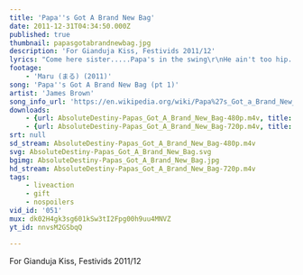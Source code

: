 ```yaml
---
title: 'Papa''s Got A Brand New Bag'
date: 2011-12-31T04:34:50.000Z
published: true
thumbnail: papasgotabrandnewbag.jpg
description: 'For Gianduja Kiss, Festivids 2011/12'
lyrics: "Come here sister.....Papa's in the swing\r\nHe ain't too hip...about that new breed babe\r\nHe ain't no drag\r\nPapa's got a brand new bag\r\n\r\nCome here mama....and dig this crazy scene\r\nHe's not too fancy....but his line is pretty clean\r\nHe ain't no drag.\r\nPapa's got a brand new bag\r\n\r\nOh papa! He's doing the Jerk\r\nPapa...he's doing the Jerk\r\nHe's doing the twist ... just like this,\r\nHe's doing the Fly ev'ry day and ev'ry night\r\nThe thing's....like a Boomerang.\r\nHey....come on\r\nHey! Hey.....come on\r\nHey! Hey....he's pu tight...out of sight...\r\nCome on. Hey! Hey! "
footage:
    - 'Maru (まる) (2011)'
song: 'Papa''s Got A Brand New Bag (pt 1)'
artist: 'James Brown'
song_info_url: 'https://en.wikipedia.org/wiki/Papa%27s_Got_a_Brand_New_Bag'
downloads:
    - {url: AbsoluteDestiny-Papas_Got_A_Brand_New_Bag-480p.m4v, title: '480p mp4', width: 848, height: 480, mimetype: video/mp4}
    - {url: AbsoluteDestiny-Papas_Got_A_Brand_New_Bag-720p.m4v, title: '720p mp4', width: 1280, height: 720, mimetype: video/mp4}
srt: null
sd_stream: AbsoluteDestiny-Papas_Got_A_Brand_New_Bag-480p.m4v
svg: AbsoluteDestiny-Papas_Got_A_Brand_New_Bag.svg
bgimg: AbsoluteDestiny-Papas_Got_A_Brand_New_Bag.jpg
hd_stream: AbsoluteDestiny-Papas_Got_A_Brand_New_Bag-720p.m4v
tags:
    - liveaction
    - gift
    - nospoilers
vid_id: '051'
mux: dk02H4gk3sg601kSw3tI2Fpg00h9uu4MNVZ
yt_id: nnvsM2GSbqQ

---
```

For Gianduja Kiss, Festivids 2011/12